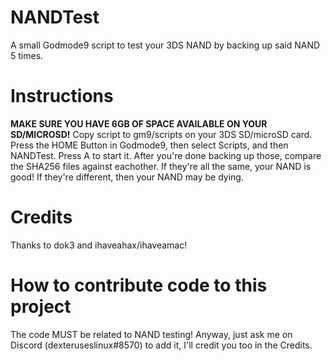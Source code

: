 # NANDTest
A small Godmode9 script to test your 3DS NAND by backing up said NAND 5 times.
# Instructions
**MAKE SURE YOU HAVE 6GB OF SPACE AVAILABLE ON YOUR SD/MICROSD!**
Copy script to gm9/scripts on your 3DS SD/microSD card.
Press the HOME Button in Godmode9, then select Scripts, and then NANDTest.
Press A to start it.
After you're done backing up those, compare the SHA256 files against eachother. If they're all the same, your NAND is good!
If they're different, then your NAND may be dying.
# Credits
Thanks to dok3 and ihaveahax/ihaveamac!
# How to contribute code to this project
The code MUST be related to NAND testing!
Anyway, just ask me on Discord (dexteruseslinux#8570) to add it, I'll credit you too in the Credits.
